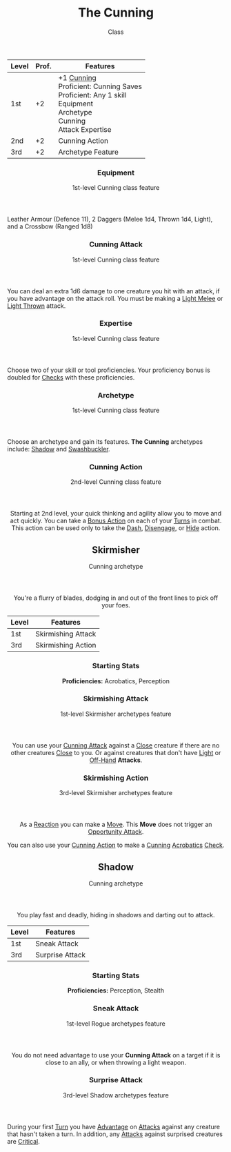 <header>

# The Cunning

<p class="subheading">Class</p>

</header>


| Level | Prof. | Features  |
| ----  | ----------- | - |
| 1st   | +2          | +1 [Cunning](pages/characters/attributes.md?id=cunning) <br> Proficient: Cunning Saves <br> Proficient: Any 1 skill <br> Equipment <br> Archetype <br> Cunning <br> Attack Expertise |
| 2nd   | +2          | Cunning Action |
| 3rd   | +2          | Archetype Feature |

<header>

### Equipment

<p class="subheading">1st-level Cunning class feature</p>

</header>

Leather Armour (Defence 11), 2 Daggers (Melee 1d4, Thrown 1d4, Light), and a Crossbow (Ranged 1d8)

<header>

### Cunning Attack

<p class="subheading">1st-level Cunning class feature</p>

</header>

You can deal an extra 1d6 damage to one creature you hit with an attack, if you have advantage on the attack roll. You must be making a [Light Melee](pages/combat/attacks.md?id=describing-attacks) or [Light Thrown](pages/combat/attacks.md?id=describing-attacks) attack.

<header>

### Expertise

<p class="subheading">1st-level Cunning class feature</p>

</header>

Choose two of your skill or tool proficiencies. Your proficiency bonus is doubled for [Checks](pages/rules/rolling/checks.md) with these proficiencies.

<header>

### Archetype

<p class="subheading">1st-level Cunning class feature</p>

</header>

Choose an archetype and gain its features. **The Cunning** archetypes include: [Shadow](pages/classes/cunning.md?id=shadow) and [Swashbuckler](pages/classes/cunning.md?id=swashbuckler).

<header>

<header>

### Cunning Action

<p class="subheading">2nd-level Cunning class feature</p>

</header>

Starting at 2nd level, your quick thinking and agility allow you to move and act quickly. You can take a [Bonus Action](../../pages/combat/bonus-actions.md) on each of your [Turns](../../pages/combat/index.md) in combat. This action can be used only to take the [Dash](../../pages/combat/actions.md#dash), [Disengage](../../pages/combat/actions.md#disengage), or [Hide](../../pages/combat/actions.md#hide) action.

<header>

## Skirmisher

<p class="subheading">Cunning archetype</p>

</header>

You're a flurry of blades, dodging in and out of the front lines to pick off your foes.

| Level | Features
| ----  | -
| 1st   | Skirmishing Attack
| 3rd   | Skirmishing Action

### Starting Stats

**Proficiencies:** Acrobatics, Perception

<header>

### Skirmishing Attack

<p class="subheading">1st-level Skirmisher archetypes feature</p>

</header>

You can use your [Cunning Attack](#cunning-attack) against a [Close](../../pages/rules/distance.md) creature if there are no other creatures [Close](../../pages/rules/distance.md) to you. Or against creatures that don't have [Light](../../pages/combat/attacks.md) or [Off-Hand](../../pages/combat/bonus-actions.md#off-hand-attack) **Attacks**.

<header>

### Skirmishing Action

<p class="subheading">3rd-level Skirmisher archetypes feature</p>

</header>

As a [Reaction](../../pages/combat/reactions) you can make a [Move](../../pages/combat/moves.md). This **Move** does not trigger an [Opportunity Attack](../../pages/combat/reactions#opportunity-attack).

You can also use your [Cunning Action](#cunning-action) to make a [Cunning](../../pages/characters/attributes.md#cunning) [Acrobatics](../../pages/characters/skills.md#acrobatics) [Check](../../pages/rules/rolling/checks.md).

<header>

## Shadow

<p class="subheading">Cunning archetype</p>

</header>

You play fast and deadly, hiding in shadows and darting out to attack.

| Level | Features |
| ----  | - |
| 1st   | Sneak Attack |
| 3rd   | Surprise Attack |

### Starting Stats

**Proficiencies:** Perception, Stealth

<header>

### Sneak Attack

<p class="subheading">1st-level Rogue archetypes feature</p>

</header>

You do not need advantage to use your **Cunning Attack** on a target if it is close to an ally, or when throwing a light weapon.

### Surprise Attack

<p class="subheading">3rd-level Shadow archetypes feature</p>

</header>

During your first [Turn](../pages/combat/order.md) you have [Advantage](../pages/rules/advantage.md) on [Attacks](../pages/combat/attacks.md) against any creature that hasn't taken a turn. In addition, any [Attacks](../pages/combat/attacks.md) against surprised creatures are [Critical]().
